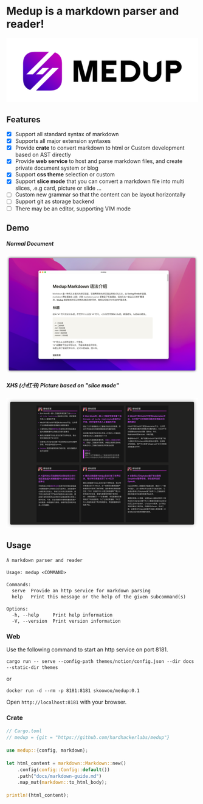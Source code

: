 # Medup is a markdown parser and reader!

![](./docs/assets/logo.png)


## Features
* [x] Support all standard syntax of markdown
* [x] Supports all major extension syntaxes
* [x] Provide **crate** to convert markdown to html or Custom development based on AST directly
* [x] Provide **web service** to host and parse markdown files, and create private document system or blog
* [x] Support **css theme** selection or custom 
* [x] Support **slice mode** that you can convert a markdown file into multi slices, .e.g card, picture or slide ...
* [ ] Custom new grammar so that the content can be layout horizontally
* [ ] Support git as storage backend
* [ ] There may be an editor, supporting VIM mode

## Demo

##### Normal Document
![](./docs/assets/demo.png)

##### XHS (小红书) Picture based on "slice mode"
![](./docs/assets/xhs_demo.png)

## Usage
```
A markdown parser and reader

Usage: medup <COMMAND>

Commands:
  serve  Provide an http service for markdown parsing
  help   Print this message or the help of the given subcommand(s)

Options:
  -h, --help     Print help information
  -V, --version  Print version information
```

### Web

Use the following command to start an http service on port 8181.
```
cargo run -- serve --config-path themes/notion/config.json --dir docs --static-dir themes
```
or

```
docker run -d --rm -p 8181:8181 skoowoo/medup:0.1
```

Open `http://localhost:8181` with your browser.

### Crate

```Rust
// Cargo.toml
// medup = {git = "https://github.com/hardhackerlabs/medup"}

use medup::{config, markdown};

let html_content = markdown::Markdown::new()
    .config(config::Config::default())
    .path("docs/markdown-guide.md")
    .map_mut(markdown::to_html_body);

println!(html_content);
```

